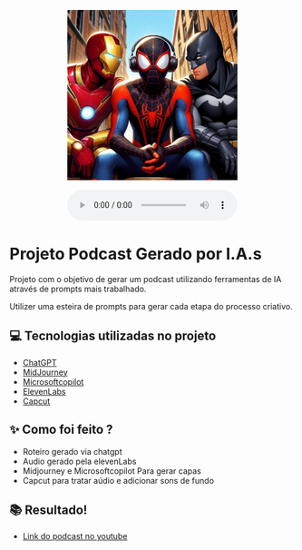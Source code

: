 <p align="center">
<img 
    src="Imagens/_9b218813-6326-4007-b342-80841284d901.jpg"
    width="300"
/>
</p>



   
</p>

<div align="center">
    <audio src="output/podcast_editado.MP3" controls title="Podcast editado"></audio>
</div>

# Projeto Podcast Gerado por I.A.s


Projeto com o objetivo de gerar um podcast utilizando ferramentas de IA através de prompts mais trabalhado.

Utilizer uma esteira de prompts para gerar cada etapa do processo criativo.

## 💻 Tecnologias utilizadas no projeto

- [ChatGPT](https://chat.openai.com/) 
- [MidJourney](https://www.midjourney.com/app/)
- [Microsoftcopilot](https://www.bing.com/chat?form=NTPCHB)
- [ElevenLabs](https://beta.elevenlabs.io/)
- [Capcut](https://www.capcut.com/pt-br/)

## ✨ Como foi feito ?

- Roteiro gerado via chatgpt
- Audio gerado pela elevenLabs
- Midjourney e Microsoftcopilot Para gerar capas
- Capcut para tratar aúdio e adicionar sons de fundo

## 📚 Resultado!

- [Link do podcast no youtube](https://www.youtube.com/watch?v=yg5DYDM8GZg&list=PLJCb33jSYPq_DaI0VTpb3Bfv0vIvQDxV)


